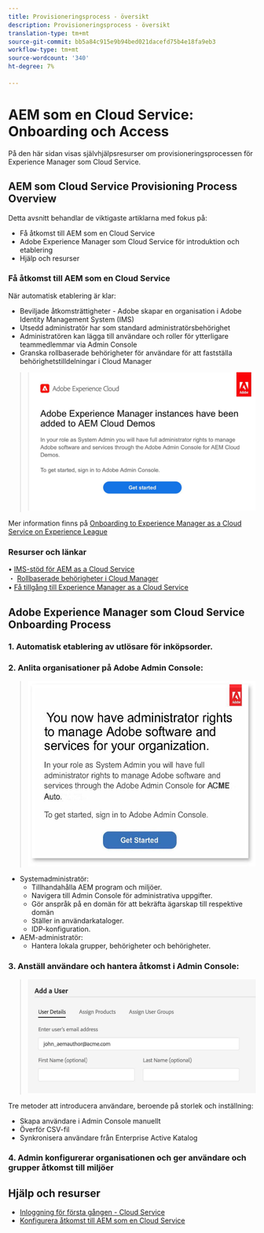 ```yaml
---
title: Provisioneringsprocess - översikt
description: Provisioneringsprocess - översikt
translation-type: tm+mt
source-git-commit: bb5a84c915e9b94bed021dacefd75b4e18fa9eb3
workflow-type: tm+mt
source-wordcount: '340'
ht-degree: 7%

---
```



# AEM som en Cloud Service: Onboarding och Access

På den här sidan visas självhjälpsresurser om provisioneringsprocessen för Experience Manager som Cloud Service.

## AEM som Cloud Service Provisioning Process Overview

Detta avsnitt behandlar de viktigaste artiklarna med fokus på:

* Få åtkomst till AEM som en Cloud Service
* Adobe Experience Manager som Cloud Service för introduktion och etablering
* Hjälp och resurser


### Få åtkomst till AEM som en Cloud Service

När automatisk etablering är klar:

* Beviljade åtkomsträttigheter - Adobe skapar en organisation i Adobe Identity Management System (IMS)
* Utsedd administratör har som standard administratörsbehörighet
* Administratören kan lägga till användare och roller för ytterligare teammedlemmar via Admin Console
* Granska rollbaserade behörigheter för användare för att fastställa behörighetstilldelningar i Cloud Manager

> ![processurview.jpg](./assets/processOverview.jpg)


Mer information finns på [Onboarding to Experience Manager as a Cloud Service on Experience League](https://experienceleague.adobe.com/docs/experience-manager-cloud-service/onboarding/home.html?lang=en)

### Resurser och länkar

• [IMS-stöd för AEM as a Cloud Service](https://experienceleague.adobe.com/docs/experience-manager-cloud-service/security/ims-support.html?lang=en)\
・ [Rollbaserade behörigheter i Cloud Manager](https://experienceleague.adobe.com/docs/experience-manager-cloud-service/onboarding/what-is-required/role-based-permissions.html?lang=en#what-is-required)\
• [Få tillgång till Experience Manager as a Cloud Service](https://experienceleague.adobe.com/docs/experience-manager-cloud-service/onboarding/getting-access/navigation.html?lang=en#getting-access)


## Adobe Experience Manager som Cloud Service Onboarding Process

### 1. Automatisk etablering av utlösare för inköpsorder.

### 2. Anlita organisationer på Adobe Admin Console:

>   ![processurview2.jpg](./assets/processOverview2.jpg)

* Systemadministratör:
   * Tillhandahålla AEM program och miljöer.
   * Navigera till Admin Console för administrativa uppgifter.
   * Gör anspråk på en domän för att bekräfta ägarskap till respektive domän
   * Ställer in användarkataloger.
   * IDP-konfiguration.
* AEM-administratör:
   * Hantera lokala grupper, behörigheter och behörigheter.

### 3. Anställ användare och hantera åtkomst i Admin Console:

>   ![processurview3.jpg](./assets/processOverview3.jpg)

Tre metoder att introducera användare, beroende på storlek och inställning:
* Skapa användare i Admin Console manuellt
* Överför CSV-fil
* Synkronisera användare från Enterprise Active
Katalog

### 4. Admin konfigurerar organisationen och ger användare och grupper åtkomst till miljöer

## Hjälp och resurser

* [Inloggning för första gången - Cloud Service](https://experienceleague.adobe.com/docs/experience-manager-cloud-service/onboarding/getting-access/cloud-service-programs/first-time-login.html#getting-access)
* [Konfigurera åtkomst till AEM som en Cloud Service](https://experienceleague.adobe.com/docs/experience-manager-learn/cloud-service/accessing/overview.html?lang=en#accessing)
